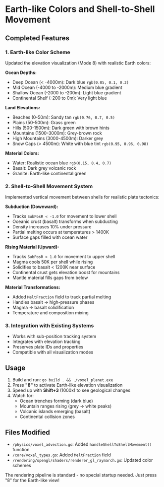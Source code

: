 # Earth-like Colors and Shell-to-Shell Movement

## Completed Features

### 1. Earth-like Color Scheme
Updated the elevation visualization (Mode 8) with realistic Earth colors:

**Ocean Depths:**
- Deep Ocean (< -4000m): Dark blue `rgb(0.05, 0.1, 0.3)`
- Mid Ocean (-4000 to -2000m): Medium blue gradient
- Shallow Ocean (-2000 to -200m): Light blue gradient
- Continental Shelf (-200 to 0m): Very light blue

**Land Elevations:**
- Beaches (0-50m): Sandy tan `rgb(0.76, 0.7, 0.5)`
- Plains (50-500m): Grass green
- Hills (500-1500m): Dark green with brown hints
- Mountains (1500-3000m): Grey-brown rock
- High Mountains (3000-4500m): Darker grey
- Snow Caps (> 4500m): White with blue tint `rgb(0.95, 0.96, 0.98)`

**Material Colors:**
- Water: Realistic ocean blue `rgb(0.15, 0.4, 0.7)`
- Basalt: Dark grey volcanic rock
- Granite: Earth-like continental green

### 2. Shell-to-Shell Movement System

Implemented vertical movement between shells for realistic plate tectonics:

**Subduction (Downward):**
- Tracks `SubPosR < -1.0` for movement to lower shell
- Oceanic crust (basalt) transforms when subducting
- Density increases 10% under pressure
- Partial melting occurs at temperatures > 1400K
- Surface gaps filled with ocean water

**Rising Material (Upward):**
- Tracks `SubPosR > 1.0` for movement to upper shell  
- Magma cools 50K per shell while rising
- Solidifies to basalt < 1200K near surface
- Continental crust gets elevation boost for mountains
- Mantle material fills gaps from below

**Material Transformations:**
- Added `MeltFraction` field to track partial melting
- Handles basalt → high-pressure phases
- Magma → basalt solidification
- Temperature and composition mixing

### 3. Integration with Existing Systems

- Works with sub-position tracking system
- Integrates with elevation tracking
- Preserves plate IDs and properties
- Compatible with all visualization modes

## Usage

1. Build and run: `go build . && ./voxel_planet.exe`
2. Press **"8"** to activate Earth-like elevation visualization
3. Speed up with **Shift+3** (1000x) to see geological changes
4. Watch for:
   - Ocean trenches forming (dark blue)
   - Mountain ranges rising (grey → white peaks)
   - Volcanic islands emerging (basalt)
   - Continental collision zones

## Files Modified

- `/physics/voxel_advection.go`: Added `handleShellToShellMovement()` function
- `/core/voxel_types.go`: Added `MeltFraction` field
- `/rendering/opengl/shaders/renderer_gl_raymarch.go`: Updated color schemes

The rendering pipeline is standard - no special startup needed. Just press "8" for the Earth-like view!